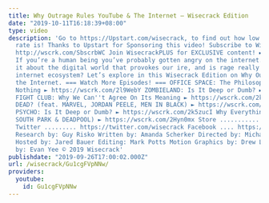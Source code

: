 ```yaml
---
title: Why Outrage Rules YouTube & The Internet – Wisecrack Edition
date: "2019-10-11T16:18:39+08:00"
type: video
description: 'Go to https://Upstart.com/wisecrack, to find out how low your Upstart
  rate is! Thanks to Upstart for Sponsoring this video! Subscribe to Wisecrack! ►
  http://wscrk.com/SbscrbWC Join WisecrackPLUS for EXCLUSIVE content! ► http://wscrk.com/YtWcPls
  If you’re a human being you’ve probably gotten angry on the internet. But what is
  it about the digital world that provokes our ire, and is rage really innate to the
  internet ecosystem? Let’s explore in this Wisecrack Edition on Why Outrage Rules
  the Internet. === Watch More Episodes! === OFFICE SPACE: The Philosophy of Doing
  Nothing ► https://wscrk.com/2l9WebY ZOMBIELAND: Is It Deep or Dumb? ► https://wscrk.com/2kPSegG
  FIGHT CLUB: Why We Can''t Agree On Its Meaning ► https://wscrk.com/2kjtVY7 Is Comedy
  DEAD? (feat. MARVEL, JORDAN PEELE, MEN IN BLACK) ► https://wscrk.com/2kKiZDd AMERICAN
  PSYCHO: Is It Deep or Dumb? ► https://wscrk.com/2k5zucI Why Everything is META (feat.
  SOUTH PARK & DEADPOOL) ► https://wscrk.com/2Hyn0mx Store ........... http://wisecrackstore.com
  Twitter ......... https://twitter.com/wisecrack Facebook .... https://facebook.com/wisecrackedu
  Research by: Guy Risko Written by: Amanda Scherker Directed by: Michael Luxemburg
  Hosted by: Jared Bauer Editing: Mark Potts Motion Graphics by: Drew Levin Produced
  by: Evan Yee © 2019 Wisecrack'
publishdate: "2019-09-26T17:00:02.000Z"
url: /wisecrack/Gu1cgFVpNNw/
providers:
  youtube:
    id: Gu1cgFVpNNw
---
```


